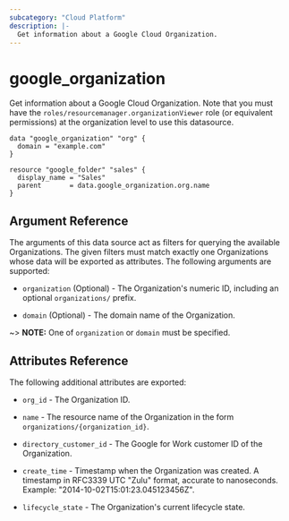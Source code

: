 ```yaml
---
subcategory: "Cloud Platform"
description: |-
  Get information about a Google Cloud Organization.
---
```


# google\_organization

Get information about a Google Cloud Organization. Note that you must have the `roles/resourcemanager.organizationViewer` role (or equivalent permissions) at the organization level to use this datasource.

```hcl
data "google_organization" "org" {
  domain = "example.com"
}

resource "google_folder" "sales" {
  display_name = "Sales"
  parent       = data.google_organization.org.name
}
```

## Argument Reference

The arguments of this data source act as filters for querying the available Organizations.
The given filters must match exactly one Organizations whose data will be exported as attributes.
The following arguments are supported:

* `organization` (Optional) - The Organization's numeric ID, including an optional `organizations/` prefix.

* `domain` (Optional) - The domain name of the Organization.

~> **NOTE:** One of `organization` or `domain` must be specified.

## Attributes Reference

The following additional attributes are exported:

* `org_id` - The Organization ID.

* `name` - The resource name of the Organization in the form `organizations/{organization_id}`.

* `directory_customer_id` - The Google for Work customer ID of the Organization.

* `create_time` - Timestamp when the Organization was created. A timestamp in RFC3339 UTC "Zulu" format, accurate to nanoseconds. Example: "2014-10-02T15:01:23.045123456Z".

* `lifecycle_state` - The Organization's current lifecycle state.

